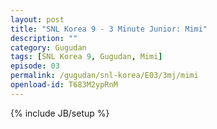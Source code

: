 ```yaml
---
layout: post
title: "SNL Korea 9 - 3 Minute Junior: Mimi"
description: ""
category: Gugudan
tags: [SNL Korea 9, Gugudan, Mimi]
episode: 03
permalink: /gugudan/snl-korea/E03/3mj/mimi
openload-id: T683M2ypRnM
---
```

{% include JB/setup %}
